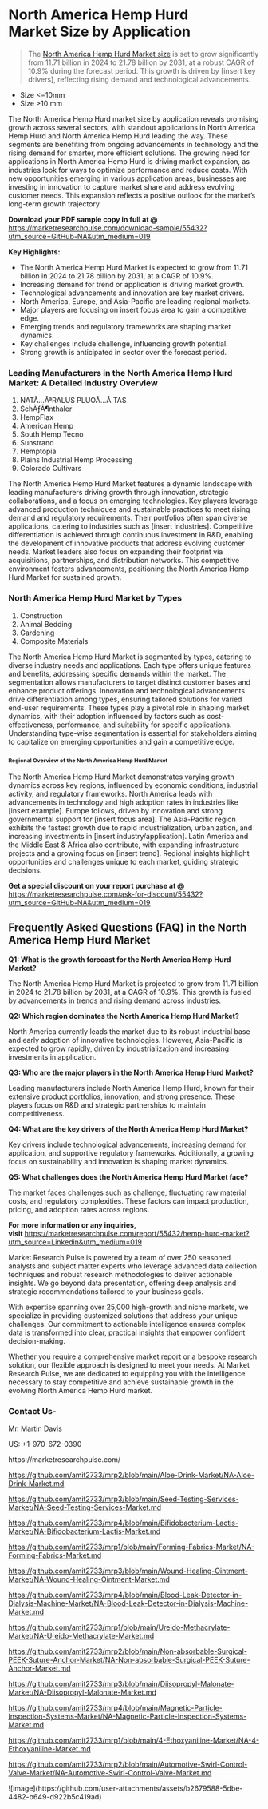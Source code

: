 <h1>North America Hemp Hurd Market&nbsp;Size by Application</h1><blockquote><p>The <a href="https://marketresearchpulse.com/download-sample/55432?utm_source=GitHub-NA&amp;utm_medium=019">North America Hemp Hurd Market size</a> is set to grow significantly from 11.71 billion in 2024 to 21.78 billion by 2031, at a robust CAGR of 10.9% during the forecast period. This growth is driven by [insert key drivers], reflecting rising demand and technological advancements.</p></blockquote><ul><li>Size <=10mm <li> Size >10 mm</li></ul><p>The North America Hemp Hurd market size by application reveals promising growth across several sectors, with standout applications in North America Hemp Hurd and North America Hemp Hurd leading the way. These segments are benefiting from ongoing advancements in technology and the rising demand for smarter, more efficient solutions. The growing need for applications in North America Hemp Hurd is driving market expansion, as industries look for ways to optimize performance and reduce costs. With new opportunities emerging in various application areas, businesses are investing in innovation to capture market share and address evolving customer needs. This expansion reflects a positive outlook for the market’s long-term growth trajectory.</p><p><strong>Download your PDF sample copy in full at @ </strong><a href="https://marketresearchpulse.com/download-sample/55432?utm_source=GitHub-NA&amp;utm_medium=019">https://marketresearchpulse.com/download-sample/55432?utm_source=GitHub-NA&amp;utm_medium=019</a></p><p><strong>Key Highlights: </strong></p><ul><li>The North America Hemp Hurd Market is expected to grow from 11.71 billion in 2024 to 21.78 billion by 2031, at a CAGR of 10.9%.</li><li>Increasing demand for trend or application is driving market growth.</li><li>Technological advancements and innovation are key market drivers.</li><li>North America, Europe, and Asia-Pacific are leading regional markets.</li><li>Major players are focusing on insert focus area to gain a competitive edge.</li><li>Emerging trends and regulatory frameworks are shaping market dynamics.</li><li>Key challenges include challenge, influencing growth potential.</li><li>Strong growth is anticipated in sector over the forecast period.</li></ul><h3>Leading Manufacturers in the North America Hemp Hurd Market: A Detailed Industry Overview</h3><ol><li>NATÃ…ÂªRALUS PLUOÃ…Â TAS</li><li>SchÃƒÂ¶nthaler</li><li>HempFlax</li><li>American Hemp</li><li>South Hemp Tecno</li><li>Sunstrand</li><li>Hemptopia</li><li>Plains Industrial Hemp Processing</li><li>Colorado Cultivars</li></ol><div class="flex max-w-full flex-col flex-grow"><div class="min-h-8 text-message flex w-full flex-col items-end gap-2 whitespace-normal break-words [.text-message+&amp;]:mt-5" dir="auto" data-message-author-role="assistant" data-message-id="fd8432e4-4910-450d-b182-61b7bfb0a01f" data-message-model-slug="gpt-4o"><div class="flex w-full flex-col gap-1 empty:hidden first:pt-[3px]"><div class="markdown prose w-full break-words dark:prose-invert light"><p>The North America Hemp Hurd Market features a dynamic landscape with leading manufacturers driving growth through innovation, strategic collaborations, and a focus on emerging technologies. Key players leverage advanced production techniques and sustainable practices to meet rising demand and regulatory requirements. Their portfolios often span diverse applications, catering to industries such as [insert industries]. Competitive differentiation is achieved through continuous investment in R&amp;D, enabling the development of innovative products that address evolving customer needs. Market leaders also focus on expanding their footprint via acquisitions, partnerships, and distribution networks. This competitive environment fosters advancements, positioning the North America Hemp Hurd Market for sustained growth.</p></div></div></div></div><h3>North America Hemp Hurd Market by Types</h3><ol><li>Construction <li> Animal Bedding <li> Gardening <li> Composite Materials</li></ol><div class="flex max-w-full flex-col flex-grow"><div class="min-h-8 text-message flex w-full flex-col items-end gap-2 whitespace-normal break-words [.text-message+&amp;]:mt-5" dir="auto" data-message-author-role="assistant" data-message-id="084470be-0bb7-4664-bddf-5156b4f41249" data-message-model-slug="gpt-4o-mini"><div class="flex w-full flex-col gap-1 empty:hidden first:pt-[3px]"><div class="markdown prose w-full break-words dark:prose-invert light"><p>The North America Hemp Hurd Market is segmented by types, catering to diverse industry needs and applications. Each type offers unique features and benefits, addressing specific demands within the market. The segmentation allows manufacturers to target distinct customer bases and enhance product offerings. Innovation and technological advancements drive differentiation among types, ensuring tailored solutions for varied end-user requirements. These types play a pivotal role in shaping market dynamics, with their adoption influenced by factors such as cost-effectiveness, performance, and suitability for specific applications. Understanding type-wise segmentation is essential for stakeholders aiming to capitalize on emerging opportunities and gain a competitive edge.</p></div></div></div></div><h3><span style="font-size: 11px;">Regional Overview of the North America Hemp Hurd Market</span></h3><div class="flex max-w-full flex-col flex-grow"><div class="min-h-8 text-message flex w-full flex-col items-end gap-2 whitespace-normal break-words [.text-message+&amp;]:mt-5" dir="auto" data-message-author-role="assistant" data-message-id="e9038762-ce64-4e30-91c9-9bd413514231" data-message-model-slug="gpt-4o-mini"><div class="flex w-full flex-col gap-1 empty:hidden first:pt-[3px]"><div class="markdown prose w-full break-words dark:prose-invert light"><p>The North America Hemp Hurd Market demonstrates varying growth dynamics across key regions, influenced by economic conditions, industrial activity, and regulatory frameworks. North America leads with advancements in technology and high adoption rates in industries like [insert example]. Europe follows, driven by innovation and strong governmental support for [insert focus area]. The Asia-Pacific region exhibits the fastest growth due to rapid industrialization, urbanization, and increasing investments in [insert industry/application]. Latin America and the Middle East &amp; Africa also contribute, with expanding infrastructure projects and a growing focus on [insert trend]. Regional insights highlight opportunities and challenges unique to each market, guiding strategic decisions.</p></div></div></div></div><p><strong>Get a special discount on your report purchase at @ </strong><a href="https://marketresearchpulse.com/ask-for-discount/55432?utm_source=GitHub-NA&amp;utm_medium=019">https://marketresearchpulse.com/ask-for-discount/55432?utm_source=GitHub-NA&amp;utm_medium=019</a></p><h2>Frequently Asked Questions (FAQ) in the North America Hemp Hurd Market</h2><p><strong>Q1: What is the growth forecast for the North America Hemp Hurd Market?</strong></p><p>The North America Hemp Hurd Market is projected to grow from 11.71 billion in 2024 to 21.78 billion by 2031, at a CAGR of 10.9%. This growth is fueled by advancements in trends and rising demand across industries.</p><p><strong>Q2: Which region dominates the North America Hemp Hurd Market?</strong></p><p>North America currently leads the market due to its robust industrial base and early adoption of innovative technologies. However, Asia-Pacific is expected to grow rapidly, driven by industrialization and increasing investments in application.</p><p><strong>Q3: Who are the major players in the North America Hemp Hurd Market?</strong></p><p>Leading manufacturers include North America Hemp Hurd, known for their extensive product portfolios, innovation, and strong presence. These players focus on R&amp;D and strategic partnerships to maintain competitiveness.</p><p><strong>Q4: What are the key drivers of the North America Hemp Hurd Market?</strong></p><p>Key drivers include technological advancements, increasing demand for application, and supportive regulatory frameworks. Additionally, a growing focus on sustainability and innovation is shaping market dynamics.</p><p><strong>Q5: What challenges does the North America Hemp Hurd Market face?</strong></p><p>The market faces challenges such as challenge, fluctuating raw material costs, and regulatory complexities. These factors can impact production, pricing, and adoption rates across regions.</p><p><strong>For more information or any inquiries, visit&nbsp;</strong><a href="https://marketresearchpulse.com/report/55432/hemp-hurd-market?utm_source=Linkedin&utm_medium=019">https://marketresearchpulse.com/report/55432/hemp-hurd-market?utm_source=Linkedin&utm_medium=019</a></p><p>Market Research Pulse is powered by a team of over 250 seasoned analysts and subject matter experts who leverage advanced data collection techniques and robust research methodologies to deliver actionable insights. We go beyond data presentation, offering deep analysis and strategic recommendations tailored to your business goals.</p><p>With expertise spanning over 25,000 high-growth and niche markets, we specialize in providing customized solutions that address your unique challenges. Our commitment to actionable intelligence ensures complex data is transformed into clear, practical insights that empower confident decision-making.</p><p>Whether you require a comprehensive market report or a bespoke research solution, our flexible approach is designed to meet your needs. At Market Research Pulse, we are dedicated to equipping you with the intelligence necessary to stay competitive and achieve sustainable growth in the evolving North America Hemp Hurd market.</p><h3><strong>Contact Us-</strong></h3><p>Mr. Martin Davis</p><p>US: +1-970-672-0390</p><p>https://marketresearchpulse.com/</p><p><a href="https://github.com/amit2733/mrp2/blob/main/Aloe-Drink-Market/NA-Aloe-Drink-Market.md">https://github.com/amit2733/mrp2/blob/main/Aloe-Drink-Market/NA-Aloe-Drink-Market.md</a></p><p><a href="https://github.com/amit2733/mrp3/blob/main/Seed-Testing-Services-Market/NA-Seed-Testing-Services-Market.md">https://github.com/amit2733/mrp3/blob/main/Seed-Testing-Services-Market/NA-Seed-Testing-Services-Market.md</a></p><p><a href="https://github.com/amit2733/mrp4/blob/main/Bifidobacterium-Lactis-Market/NA-Bifidobacterium-Lactis-Market.md">https://github.com/amit2733/mrp4/blob/main/Bifidobacterium-Lactis-Market/NA-Bifidobacterium-Lactis-Market.md</a></p><p><a href="https://github.com/amit2733/mrp1/blob/main/Forming-Fabrics-Market/NA-Forming-Fabrics-Market.md">https://github.com/amit2733/mrp1/blob/main/Forming-Fabrics-Market/NA-Forming-Fabrics-Market.md</a></p><p><a href="https://github.com/amit2733/mrp3/blob/main/Wound-Healing-Ointment-Market/NA-Wound-Healing-Ointment-Market.md">https://github.com/amit2733/mrp3/blob/main/Wound-Healing-Ointment-Market/NA-Wound-Healing-Ointment-Market.md</a></p><p><a href="https://github.com/amit2733/mrp4/blob/main/Blood-Leak-Detector-in-Dialysis-Machine-Market/NA-Blood-Leak-Detector-in-Dialysis-Machine-Market.md">https://github.com/amit2733/mrp4/blob/main/Blood-Leak-Detector-in-Dialysis-Machine-Market/NA-Blood-Leak-Detector-in-Dialysis-Machine-Market.md</a></p><p><a href="https://github.com/amit2733/mrp1/blob/main/Ureido-Methacrylate-Market/NA-Ureido-Methacrylate-Market.md">https://github.com/amit2733/mrp1/blob/main/Ureido-Methacrylate-Market/NA-Ureido-Methacrylate-Market.md</a></p><p><a href="https://github.com/amit2733/mrp2/blob/main/Non-absorbable-Surgical-PEEK-Suture-Anchor-Market/NA-Non-absorbable-Surgical-PEEK-Suture-Anchor-Market.md">https://github.com/amit2733/mrp2/blob/main/Non-absorbable-Surgical-PEEK-Suture-Anchor-Market/NA-Non-absorbable-Surgical-PEEK-Suture-Anchor-Market.md</a></p><p><a href="https://github.com/amit2733/mrp3/blob/main/Diisopropyl-Malonate-Market/NA-Diisopropyl-Malonate-Market.md">https://github.com/amit2733/mrp3/blob/main/Diisopropyl-Malonate-Market/NA-Diisopropyl-Malonate-Market.md</a></p><p><a href="https://github.com/amit2733/mrp4/blob/main/Magnetic-Particle-Inspection-Systems-Market/NA-Magnetic-Particle-Inspection-Systems-Market.md">https://github.com/amit2733/mrp4/blob/main/Magnetic-Particle-Inspection-Systems-Market/NA-Magnetic-Particle-Inspection-Systems-Market.md</a></p><p><a href="https://github.com/amit2733/mrp1/blob/main/4-Ethoxyaniline-Market/NA-4-Ethoxyaniline-Market.md">https://github.com/amit2733/mrp1/blob/main/4-Ethoxyaniline-Market/NA-4-Ethoxyaniline-Market.md</a></p><p><a href="https://github.com/amit2733/mrp2/blob/main/Automotive-Swirl-Control-Valve-Market/NA-Automotive-Swirl-Control-Valve-Market.md">https://github.com/amit2733/mrp2/blob/main/Automotive-Swirl-Control-Valve-Market/NA-Automotive-Swirl-Control-Valve-Market.md</a></p>
![image](https://github.com/user-attachments/assets/b2679588-5dbe-4482-b649-d922b5c419ad)

